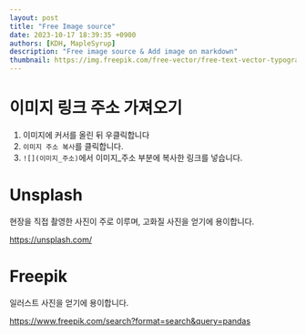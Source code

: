 ```yaml
---
layout: post
title: "Free Image source"
date: 2023-10-17 18:39:35 +0900
authors: [KDH, MapleSyrup]
description: "Free image source & Add image on markdown"
thumbnail: https://img.freepik.com/free-vector/free-text-vector-typography-gradient-isometric-font_53876-177139.jpg?size=626&ext=jpg&ga=GA1.1.137958276.1697546021&semt=sph
---
```


# 이미지 링크 주소 가져오기

1. 이미지에 커서를 올린 뒤 우클릭합니다
2. `이미지 주소 복사`를 클릭합니다.
3. `![](이미지_주소)`에서 이미지\_주소 부분에 복사한 링크를 넣습니다.

# Unsplash

현장을 직접 촬영한 사진이 주로 이루며, 고화질 사진을 얻기에 용이합니다.

https://unsplash.com/

# Freepik

일러스트 사진을 얻기에 용이합니다.

https://www.freepik.com/search?format=search&query=pandas
